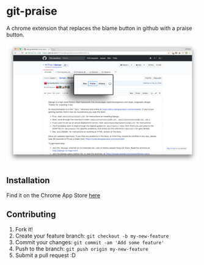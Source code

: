 # git-praise

A chrome extension that replaces the blame button in github with a praise button.

![screenshot](gp-screenshot.png)

## Installation

Find it on the Chrome App Store [here](https://chrome.google.com/webstore/detail/git-praise/lonppjkchdkgocdlemmhbjnchajelmfd?utm_source=repo_readme)

## Contributing

1. Fork it!
2. Create your feature branch: `git checkout -b my-new-feature`
3. Commit your changes: `git commit -am 'Add some feature'`
4. Push to the branch: `git push origin my-new-feature`
5. Submit a pull request :D
